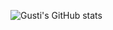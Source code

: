 ![Gusti's GitHub stats](https://github-readme-stats.vercel.app/api?username=Gustibimo&show_icons=true&count_private=true&theme=great-gatsby)
